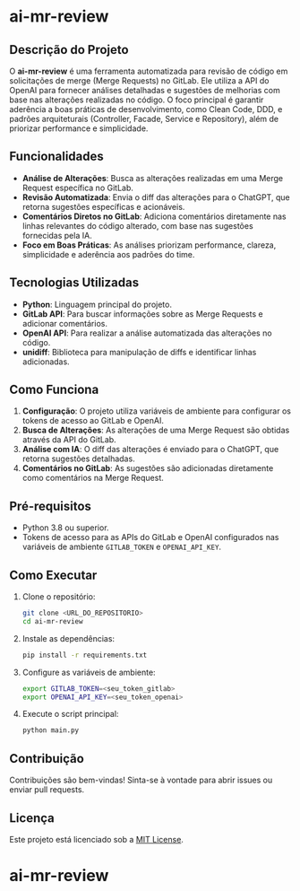 # ai-mr-review

## Descrição do Projeto

O **ai-mr-review** é uma ferramenta automatizada para revisão de código em solicitações de merge (Merge Requests) no GitLab. Ele utiliza a API do OpenAI para fornecer análises detalhadas e sugestões de melhorias com base nas alterações realizadas no código. O foco principal é garantir aderência a boas práticas de desenvolvimento, como Clean Code, DDD, e padrões arquiteturais (Controller, Facade, Service e Repository), além de priorizar performance e simplicidade.

## Funcionalidades

- **Análise de Alterações**: Busca as alterações realizadas em uma Merge Request específica no GitLab.
- **Revisão Automatizada**: Envia o diff das alterações para o ChatGPT, que retorna sugestões específicas e acionáveis.
- **Comentários Diretos no GitLab**: Adiciona comentários diretamente nas linhas relevantes do código alterado, com base nas sugestões fornecidas pela IA.
- **Foco em Boas Práticas**: As análises priorizam performance, clareza, simplicidade e aderência aos padrões do time.

## Tecnologias Utilizadas

- **Python**: Linguagem principal do projeto.
- **GitLab API**: Para buscar informações sobre as Merge Requests e adicionar comentários.
- **OpenAI API**: Para realizar a análise automatizada das alterações no código.
- **unidiff**: Biblioteca para manipulação de diffs e identificar linhas adicionadas.

## Como Funciona

1. **Configuração**: O projeto utiliza variáveis de ambiente para configurar os tokens de acesso ao GitLab e OpenAI.
2. **Busca de Alterações**: As alterações de uma Merge Request são obtidas através da API do GitLab.
3. **Análise com IA**: O diff das alterações é enviado para o ChatGPT, que retorna sugestões detalhadas.
4. **Comentários no GitLab**: As sugestões são adicionadas diretamente como comentários na Merge Request.

## Pré-requisitos

- Python 3.8 ou superior.
- Tokens de acesso para as APIs do GitLab e OpenAI configurados nas variáveis de ambiente `GITLAB_TOKEN` e `OPENAI_API_KEY`.

## Como Executar

1. Clone o repositório:
    ```bash
    git clone <URL_DO_REPOSITORIO>
    cd ai-mr-review
    ```

2. Instale as dependências:
    ```bash
    pip install -r requirements.txt
    ```

3. Configure as variáveis de ambiente:
    ```bash
    export GITLAB_TOKEN=<seu_token_gitlab>
    export OPENAI_API_KEY=<seu_token_openai>
    ```

4. Execute o script principal:
    ```bash
    python main.py
    ```

## Contribuição

Contribuições são bem-vindas! Sinta-se à vontade para abrir issues ou enviar pull requests.

## Licença

Este projeto está licenciado sob a [MIT License](LICENSE).
# ai-mr-review